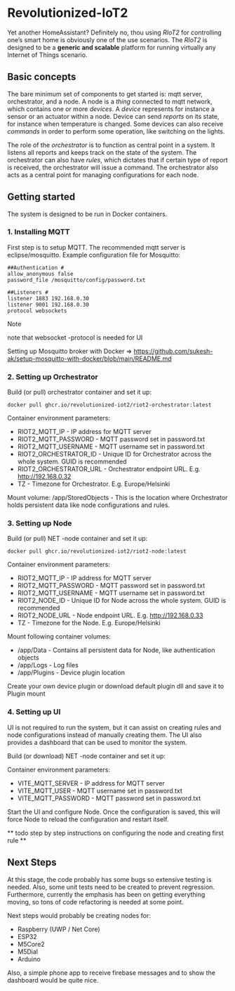 # Revolutionized-IoT2
Yet another HomeAssistant? Definitely no, thou using *RIoT2* for controlling one’s smart home is obviously one of the use scenarios. The *RIoT2* is designed to be a **generic and scalable** platform for running virtually any Internet of Things scenario.


## Basic concepts
The bare minimum set of components to get started is: mqtt server, orchestrator, and a node. A node is a *thing* connected to mqtt network, which contains one or more *devices*. A *device* represents for instance a sensor or an actuator within a node. Device can send *reports* on its state, for instance when temperature is changed. Some devices can also receive *commands* in order to perform some operation, like switching on the lights. 

The role of the *orchestrator* is to function as central point in a system. It listens all reports and keeps track on the state of the system. The orchestrator can also have *rules*, which dictates that if certain type of report is received, the orchestrator will issue a command. The orchestrator also acts as a central point for managing configurations for each node. 

## Getting started
The system is designed to be run in Docker containers. 

### 1. Installing MQTT
First step is to setup MQTT. The recommended mqtt server is eclipse/mosquitto. Example configuration file for Mosquitto:

```
##Authentication #  
allow_anonymous false  
password_file /mosquitto/config/password.txt  
  
##Listeners #  
listener 1883 192.168.0.30  
listener 9001 192.168.0.30  
protocol websockets  
```
> [!NOTE]  
> note that websocket -protocol is needed for UI

Setting up Mosquitto broker with Docker => https://github.com/sukesh-ak/setup-mosquitto-with-docker/blob/main/README.md

### 2. Setting up Orchestrator
Build (or pull) orchestrator container and set it up:
```
docker pull ghcr.io/revolutionized-iot2/riot2-orchestrator:latest
```

Container environment parameters:  
- RIOT2_MQTT_IP - IP address for MQTT server  
- RIOT2_MQTT_PASSWORD - MQTT password set in password.txt  
- RIOT2_MQTT_USERNAME - MQTT username set in password.txt  
- RIOT2_ORCHESTRATOR_ID - Unique ID for Orchestrator across the whole system. GUID is recommended 
- RIOT2_ORCHESTRATOR_URL - Orchestrator endpoint URL. E.g. http://192.168.0.32
- TZ - Timezone for Orchestrator. E.g. Europe/Helsinki  
  
Mount volume: /app/StoredObjects - This is the location where Orchestrator holds persistent data like node configurations and rules.

### 3. Setting up Node
Build (or pull) NET -node container and set it up:  
```
docker pull ghcr.io/revolutionized-iot2/riot2-node:latest
```

Container environment parameters:  
- RIOT2_MQTT_IP - IP address for MQTT server  
- RIOT2_MQTT_PASSWORD - MQTT password set in password.txt  
- RIOT2_MQTT_USERNAME - MQTT username set in password.txt  
- RIOT2_NODE_ID - Unique ID for Node across the whole system. GUID is recommended  
- RIOT2_NODE_URL - Node endpoint URL. E.g. http://192.168.0.33  
- TZ - Timezone for the Node. E.g. Europe/Helsinki  

Mount following container volumes:
- /app/Data - Contains all persistent data for Node, like authentication objects 
- /app/Logs - Log files
- /app/Plugins - Device plugin location

Create your own device plugin or download default plugin dll and save it to Plugin mount

### 4. Setting up UI
UI is not required to run the system, but it can assist on creating rules and node configurations instead of manually creating them. The UI also provides a dashboard that can be used to monitor the system.  

Build (or download) NET -node container and set it up:  

Container environment parameters:  
- VITE_MQTT_SERVER - IP address for MQTT server  
- VITE_MQTT_USER - MQTT username set in password.txt  
- VITE_MQTT_PASSWORD - MQTT password set in password.txt  

Start the UI and configure Node. Once the configuration is saved, this will force Node to reload the configuration and restart itself. 

** todo step by step instructions on configuring the node and creating first rule **

## Next Steps

At this stage, the code probably has some bugs so extensive testing is needed. Also, some unit tests need to be created to prevent regression. Furthermore, currently the emphasis has been on getting everything moving, so tons of code refactoring is needed at some point. 

Next steps would probably be creating nodes for: 
- Raspberry (UWP / Net Core)
- ESP32
- M5Core2
- M5Dial
- Arduino

Also, a simple phone app to receive firebase messages and to show the dashboard would be quite nice.
